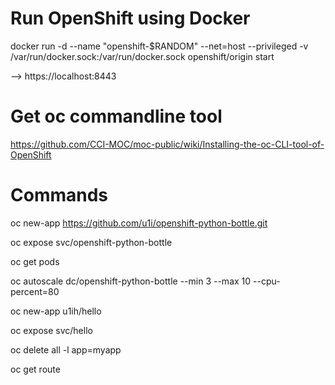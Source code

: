 # Run OpenShift using Docker

docker run -d --name "openshift-$RANDOM" --net=host --privileged -v /var/run/docker.sock:/var/run/docker.sock openshift/origin start

--> https://localhost:8443

# Get oc commandline tool

https://github.com/CCI-MOC/moc-public/wiki/Installing-the-oc-CLI-tool-of-OpenShift

# Commands
oc new-app https://github.com/u1i/openshift-python-bottle.git

oc expose svc/openshift-python-bottle

oc get pods

oc autoscale dc/openshift-python-bottle --min 3 --max 10 --cpu-percent=80

oc new-app u1ih/hello

oc expose svc/hello

oc delete all -l app=myapp

oc get route
